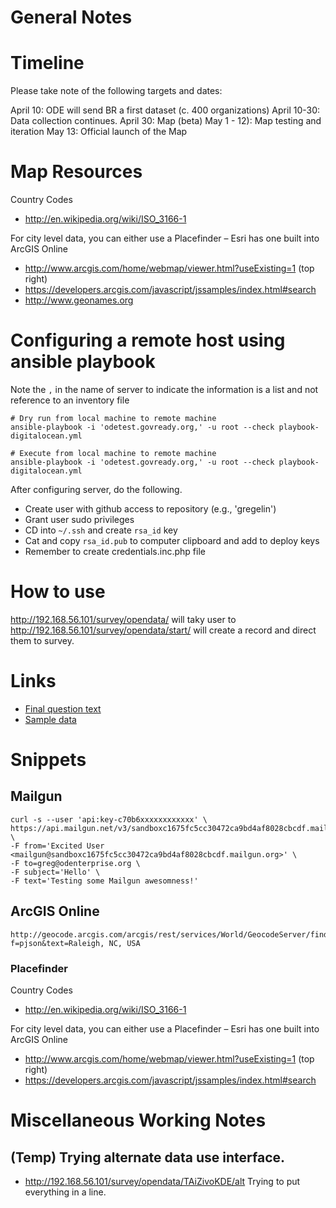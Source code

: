 General Notes
=============

# Timeline

Please take note of the following targets and dates:

April 10: ODE will send BR a first dataset (c. 400 organizations) 
April 10-30: Data collection continues.
April 30: Map (beta)
May 1 - 12): Map testing and iteration
May 13: Official launch of the Map

# Map Resources
Country Codes
- http://en.wikipedia.org/wiki/ISO_3166-1

For city level data, you can either use a Placefinder – Esri has one built into ArcGIS Online
- http://www.arcgis.com/home/webmap/viewer.html?useExisting=1 (top right)
- https://developers.arcgis.com/javascript/jssamples/index.html#search
- http://www.geonames.org

# Configuring a remote host using ansible playbook

Note the `,` in the name of server to indicate the information is a list and not reference to an inventory file

```
# Dry run from local machine to remote machine
ansible-playbook -i 'odetest.govready.org,' -u root --check playbook-digitalocean.yml 

# Execute from local machine to remote machine
ansible-playbook -i 'odetest.govready.org,' -u root --check playbook-digitalocean.yml 
```

After configuring server, do the following.
- Create user with github access to repository (e.g., 'gregelin')
- Grant user sudo privileges
- CD into `~/.ssh` and create `rsa_id` key
- Cat and copy `rsa_id.pub` to computer clipboard and add to deploy keys
- Remember to create credentials.inc.php file

# How to use

http://192.168.56.101/survey/opendata/ will taky user to http://192.168.56.101/survey/opendata/start/
will create a record and direct them to survey.

# Links 
- [Final question text](https://docs.google.com/a/odenterprise.org/document/d/1kULpKCE5lIuQ3oWBKzWOYFnGgudKPE3R9xeeix86zrs/edit)
- [Sample data](https://docs.google.com/a/odenterprise.org/spreadsheets/d/1I7rVX0y-ligniOMlFFZG4jYTiOML7DEACk_ARrbExjk/edit#gid=1692297685)

# Snippets

## Mailgun

```
curl -s --user 'api:key-c70b6xxxxxxxxxxxx' \
https://api.mailgun.net/v3/sandboxc1675fc5cc30472ca9bd4af8028cbcdf.mailgun.org/messages \
-F from='Excited User <mailgun@sandboxc1675fc5cc30472ca9bd4af8028cbcdf.mailgun.org>' \
-F to=greg@odenterprise.org \
-F subject='Hello' \
-F text='Testing some Mailgun awesomness!'
```

## ArcGIS Online
```
http://geocode.arcgis.com/arcgis/rest/services/World/GeocodeServer/find?f=pjson&text=Raleigh, NC, USA
```

### Placefinder

Country Codes
- http://en.wikipedia.org/wiki/ISO_3166-1

For city level data, you can either use a Placefinder – Esri has one built into ArcGIS Online
- http://www.arcgis.com/home/webmap/viewer.html?useExisting=1 (top right)
- https://developers.arcgis.com/javascript/jssamples/index.html#search


# Miscellaneous Working Notes

## (Temp) Trying alternate data use interface.
- http://192.168.56.101/survey/opendata/TAiZivoKDE/alt
Trying to put everything in a line.




